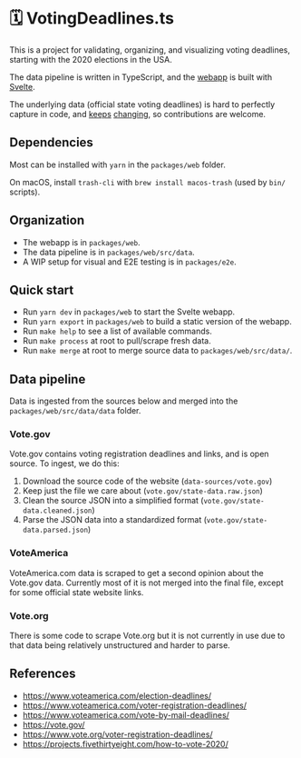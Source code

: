 # 🗓 VotingDeadlines.ts

This is a project for validating, organizing, and visualizing voting deadlines, starting with the 2020 elections in the USA.

The data pipeline is written in TypeScript, and the [webapp](https://usa.votingdeadlines.com) is built with [Svelte](https://svelte.dev/).

The underlying data (official state voting deadlines) is hard to perfectly capture in code, and [keeps](https://www.orlandoweekly.com/Blogs/archives/2020/10/06/florida-extends-voter-registration-deadline-to-7-pm-tonight-after-website-crashes-just-as-it-has-in-the-past-two-years) [changing](https://www.12news.com/article/news/politics/elections/arizona-voter-registration-extended-to-october-23/75-0d77294c-61b6-4802-ab21-54dcc6b5e21f), so contributions are welcome.

## Dependencies

Most can be installed with `yarn` in the `packages/web` folder.

On macOS, install `trash-cli` with `brew install macos-trash` (used by `bin/` scripts).

## Organization

* The webapp is in `packages/web`. 
* The data pipeline is in `packages/web/src/data`. 
* A WIP setup for visual and E2E testing is in `packages/e2e`.

## Quick start

* Run `yarn dev` in `packages/web` to start the Svelte webapp.
* Run `yarn export` in `packages/web` to build a static version of the webapp.
* Run `make help` to see a list of available commands.
* Run `make process` at root to pull/scrape fresh data.
* Run `make merge` at root to merge source data to `packages/web/src/data/`.

## Data pipeline

Data is ingested from the sources below and merged into the `packages/web/src/data/data` folder.

### Vote.gov

Vote.gov contains voting registration deadlines and links, and is open source. To ingest, we do this:

1. Download the source code of the website (`data-sources/vote.gov`)
2. Keep just the file we care about (`vote.gov/state-data.raw.json`)
3. Clean the source JSON into a simplified format (`vote.gov/state-data.cleaned.json`)
4. Parse the JSON data into a standardized format (`vote.gov/state-data.parsed.json`)

### VoteAmerica

VoteAmerica.com data is scraped to get a second opinion about the Vote.gov data. Currently most of it is not merged into the final file, except for some official state website links.

### Vote.org

There is some code to scrape Vote.org but it is not currently in use due to that data being relatively unstructured and harder to parse.

## References

- https://www.voteamerica.com/election-deadlines/
- https://www.voteamerica.com/voter-registration-deadlines/
- https://www.voteamerica.com/vote-by-mail-deadlines/
- https://vote.gov/
- https://www.vote.org/voter-registration-deadlines/
- https://projects.fivethirtyeight.com/how-to-vote-2020/